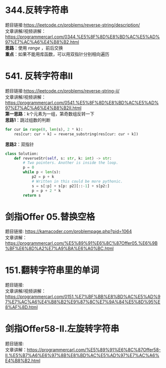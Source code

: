 # 344.反转字符串
题目链接:https://leetcode.cn/problems/reverse-string/description/  
文章讲解/视频讲解：https://programmercarl.com/0344.%E5%8F%8D%E8%BD%AC%E5%AD%97%E7%AC%A6%E4%B8%B2.html   
**思路**：使用 $range$ ，前后交换  
**重点**：如果不能用库函数，可以用双指针分别相向遍历  

# 541. 反转字符串II
题目链接:https://leetcode.cn/problems/reverse-string-ii/  
文章讲解/视频讲解：https://programmercarl.com/0541.%E5%8F%8D%E8%BD%AC%E5%AD%97%E7%AC%A6%E4%B8%B2II.html  
**第一思路**：k个元素为一组，第奇数组反转一下  
**思路1**：跳过组数的判断  
```Python
for cur in range(0, len(s), 2 * k):
    res[cur: cur + k] = reverse_substring(res[cur: cur + k])
```
**思路2**：双指针  
```Python
class Solution:
    def reverseStr(self, s: str, k: int) -> str:
        # Two pointers. Another is inside the loop.
        p = 0
        while p < len(s):
            p2 = p + k
            # Written in this could be more pythonic.
            s = s[:p] + s[p: p2][::-1] + s[p2:]
            p = p + 2 * k
        return s
```

# 剑指Offer 05.替换空格
题目链接:  https://kamacoder.com/problempage.php?pid=1064  
文章讲解：https://programmercarl.com/%E5%89%91%E6%8C%87Offer05.%E6%9B%BF%E6%8D%A2%E7%A9%BA%E6%A0%BC.html  


# 151.翻转字符串里的单词
题目链接:  
文章讲解/视频讲解：https://programmercarl.com/0151.%E7%BF%BB%E8%BD%AC%E5%AD%97%E7%AC%A6%E4%B8%B2%E9%87%8C%E7%9A%84%E5%8D%95%E8%AF%8D.html  

# 剑指Offer58-II.左旋转字符串
题目链接:  
文章讲解：https://programmercarl.com/%E5%89%91%E6%8C%87Offer58-II.%E5%B7%A6%E6%97%8B%E8%BD%AC%E5%AD%97%E7%AC%A6%E4%B8%B2.html
